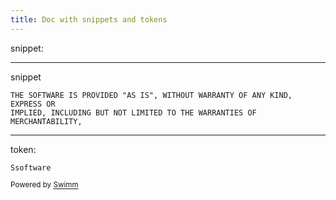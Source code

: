 ```yaml
---
title: Doc with snippets and tokens
---
```

snippet:

<SwmSnippet path="LICENSE" line="15">

---

snippet

```
THE SOFTWARE IS PROVIDED "AS IS", WITHOUT WARRANTY OF ANY KIND, EXPRESS OR
IMPLIED, INCLUDING BUT NOT LIMITED TO THE WARRANTIES OF MERCHANTABILITY,
```

---

</SwmSnippet>

token:

<SwmToken path="/LICENSE" pos="7:4:4" line-data="in the Ssoftware without restriction, including without limitation the rights">`Ssoftware`</SwmToken>

<SwmMeta version="3.0.0" repo-id="Z2l0aHViJTNBJTNBTXlOZXdSZXBvJTNBJTNBbW9zaGlrc3dpbW0=" repo-name="MyNewRepo"><sup>Powered by [Swimm](https://swimm-web-app.web.app/)</sup></SwmMeta>
